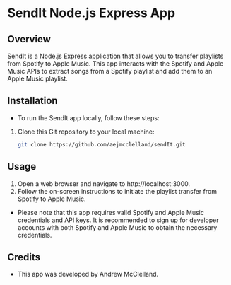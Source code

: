 # SendIt Node.js Express App

## Overview

SendIt is a Node.js Express application that allows you to transfer playlists from Spotify to Apple Music. This app interacts with the Spotify and Apple Music APIs to extract songs from a Spotify playlist and add them to an Apple Music playlist.

## Installation

 - To run the SendIt app locally, follow these steps:

1. Clone this Git repository to your local machine:

   ```bash
   git clone https://github.com/aejmcclelland/sendIt.git

## Usage

1. Open a web browser and navigate to http://localhost:3000.
2. Follow the on-screen instructions to initiate the playlist transfer from Spotify to Apple Music.

 - Please note that this app requires valid Spotify and Apple Music credentials and API keys. It is recommended to sign up for developer accounts with both Spotify and Apple Music to obtain the necessary credentials.

## Credits

 - This app was developed by Andrew McClelland.